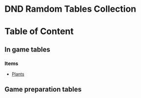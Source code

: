 # DND Ramdom Tables Collection


# Table of Content

  

## In game tables
  ### Items
  - [Plants](items/plants.md)
  
## Game preparation tables
